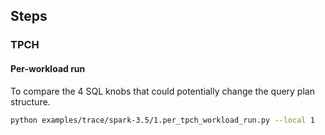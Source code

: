## Steps 

### TPCH 

#### Per-workload run

To compare the 4 SQL knobs that could potentially change the query plan structure.

```bash
python examples/trace/spark-3.5/1.per_tpch_workload_run.py --local 1
```